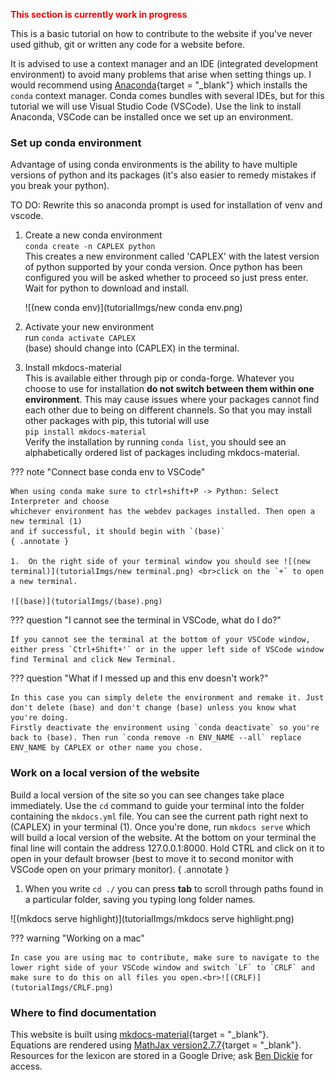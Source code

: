 
<b><font color=#FF0000>This section is currently work in progress</font></b>

This is a basic tutorial on how to contribute to the website if you've never used github, git or written any code for a website before.

It is advised to use a context manager and an IDE (integrated development environment) to avoid many problems that arise when setting things up. I would recommend using [Anaconda](https://docs.anaconda.com/free/anaconda/install/index.html){target = "_blank"} which installs the `conda` context manager. Conda comes bundles with several IDEs, but for this tutorial we will use Visual Studio Code (VSCode). Use the link to install Anaconda, VSCode can be installed once we set up an environment.

### Set up conda environment
Advantage of using conda environments is the ability to have multiple versions of 
python and its packages (it's also easier to remedy mistakes if you break your python).

TO DO: Rewrite this so anaconda prompt is used for installation of venv and vscode.

1. Create a new conda environment
<br>`conda create -n CAPLEX python`
<br>This creates a new environment called 'CAPLEX' with the latest version of 
python supported by your conda version. Once python has been configured you will
 be asked whether to proceed so just press enter. Wait for python to download 
and install.

    ![(new conda env)](tutorialImgs/new conda env.png)

2. Activate your new environment
<br>run `conda activate CAPLEX`
<br>(base) should change into (CAPLEX) in the terminal.
3. Install mkdocs-material
<br>This is available either through pip or conda-forge. Whatever you choose to 
use for installation **do not switch between them within one environment**. This 
may cause issues where your packages cannot find each other due to being on 
different channels. So that you may install other packages with pip, this 
tutorial will use
<br>`pip install mkdocs-material`
<br>Verify the installation by running `conda list`, you should see an alphabetically 
ordered list of packages including mkdocs-material.

??? note "Connect base conda env to VSCode"

    When using conda make sure to ctrl+shift+P -> Python: Select Interpreter and choose
    whichever environment has the webdev packages installed. Then open a new terminal (1)
    and if successful, it should begin with `(base)` 
    { .annotate }

    1.  On the right side of your terminal window you should see ![(new terminal)](tutorialImgs/new terminal.png) <br>click on the `+` to open a new terminal.

    ![(base)](tutorialImgs/(base).png)

??? question "I cannot see the terminal in VSCode, what do I do?"

    If you cannot see the terminal at the bottom of your VSCode window, either press `Ctrl+Shift+'` or in the upper left side of VSCode window find Terminal and click New Terminal.

??? question "What if I messed up and this env doesn't work?"

    In this case you can simply delete the environment and remake it. Just don't delete (base) and don't change (base) unless you know what you're doing.
    Firstly deactivate the environment using `conda deactivate` so you're back to (base). Then run `conda remove -n ENV_NAME --all` replace ENV_NAME by CAPLEX or other name you chose.

### Work on a local version of the website

Build a local version of the site so you can see changes take place immediately. Use the `cd` command to guide your terminal into the folder containing the `mkdocs.yml` file. You can see the current path right next to (CAPLEX) in your terminal (1). Once you're done, run `mkdocs serve` which will build a local version of the website. At the bottom on your terminal the final line will contain the address 127.0.0.1:8000. Hold CTRL and click on it to open in your default browser (best to move it to second monitor with VSCode open on your primary monitor).
{ .annotate }

1.  When you write `cd ./` you can press **tab** to scroll through paths found in a particular   folder, saving you typing long folder names.

![(mkdocs serve highlight)](tutorialImgs/mkdocs serve highlight.png)

??? warning "Working on a mac"

    In case you are using mac to contribute, make sure to navigate to the lower right side of your VSCode window and switch `LF` to `CRLF` and make sure to do this on all files you open.<br>![(CRLF)](tutorialImgs/CRLF.png)

### Where to find documentation

This website is built using [mkdocs-material](https://squidfunk.github.io/mkdocs-material/){target = "_blank"}.<br>
Equations are rendered using [MathJax version2.7.7](https://docs.mathjax.org/en/v2.7-latest/){target = "_blank"}.<br>
Resources for the lexicon are stored in a Google Drive; ask [Ben Dickie](mailto:ben.dickie@manchester.ac.uk) for access.